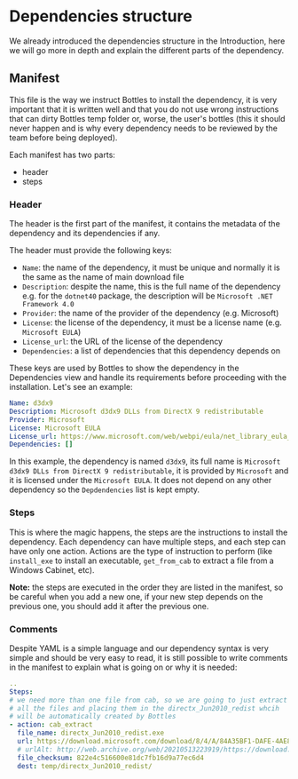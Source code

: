 # Dependencies structure
We already introduced the dependencies structure in the Introduction, here we
will go more in depth and explain the different parts of the dependency.

## Manifest
This file is the way we instruct Bottles to install the dependency, it is very
important that it is written well and that you do not use wrong instructions 
that can dirty Bottles temp folder or, worse, the user's bottles (this it 
should never happen and is why every dependency needs to be reviewed by the 
team before being deployed).

Each manifest has two parts:
- header
- steps

### Header
The header is the first part of the manifest, it contains the metadata of the
dependency and its dependencies if any.

The header must provide the following keys:
- `Name`: the name of the dependency, it must be unique and normally it is the
  same as the name of main download file
- `Description`: despite the name, this is the full name of the dependency
  e.g. for the `dotnet40` package, the description will be `Microsoft .NET Framework 4.0`
- `Provider`: the name of the provider of the dependency (e.g. Microsoft)
- `License`: the license of the dependency, it must be a license name
    (e.g. `Microsoft EULA`)
- `License_url`: the URL of the license of the dependency
- `Dependencies`: a list of dependencies that this dependency depends on

These keys are used by Bottles to show the dependency in the Dependencies view
and handle its requirements before proceeding with the installation. Let's see
an example:

```yaml
Name: d3dx9
Description: Microsoft d3dx9 DLLs from DirectX 9 redistributable
Provider: Microsoft
License: Microsoft EULA
License_url: https://www.microsoft.com/web/webpi/eula/net_library_eula_enu.htm
Dependencies: []
```

In this example, the dependency is named `d3dx9`, its full name is 
`Microsoft d3dx9 DLLs from DirectX 9 redistributable`, it is provided by
`Microsoft` and it is licensed under the `Microsoft EULA`. It does not depend
on any other dependency so the `Depdendencies` list is kept empty.

### Steps
This is where the magic happens, the steps are the instructions to install the
dependency. Each dependency can have multiple steps, and each step can have
only one action. Actions are the type of instruction to perform (like `install_exe` to install an executable, `get_from_cab` to extract a file from a Windows Cabinet, etc).

**Note:** the steps are executed in the order they are listed in the manifest,
so be careful when you add a new one, if your new step depends on the previous
one, you should add it after the previous one.

### Comments
Despite YAML is a simple language and our dependency syntax is very simple and
should be very easy to read, it is still possible to write comments in the
manifest to explain what is going on or why it is needed:

```yaml
..
Steps:
# we need more than one file from cab, so we are going to just extract
# all the files and placing them in the directx_Jun2010_redist whcih
# will be automatically created by Bottles
- action: cab_extract
  file_name: directx_Jun2010_redist.exe
  url: https://download.microsoft.com/download/8/4/A/84A35BF1-DAFE-4AE8-82AF-AD2AE20B6B14/directx_Jun2010_redist.exe
  # urlAlt: http://web.archive.org/web/20210513223919/https://download.microsoft.com/download/8/4/A/84A35BF1-DAFE-4AE8-82AF-AD2AE20B6B14/directx_Jun2010_redist.exe
  file_checksum: 822e4c516600e81dc7fb16d9a77ec6d4
  dest: temp/directx_Jun2010_redist/

